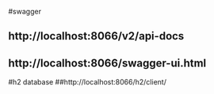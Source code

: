 #swagger
## http://localhost:8066/v2/api-docs
## http://localhost:8066/swagger-ui.html
#h2 database
##http://localhost:8066/h2/client/

